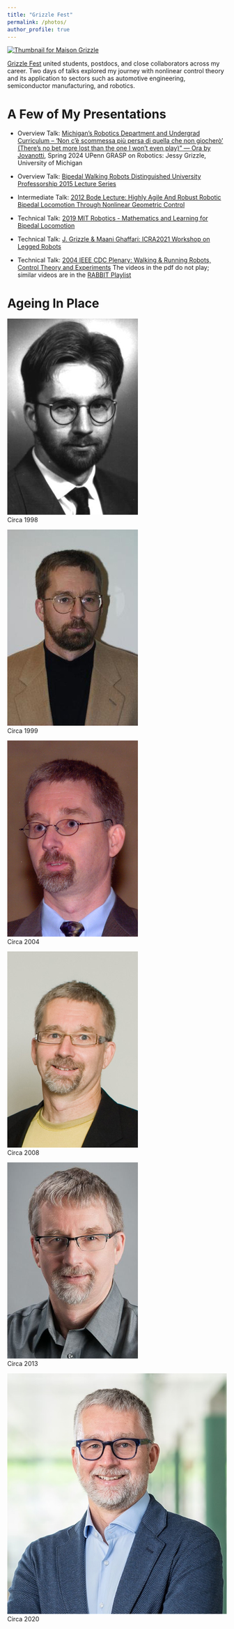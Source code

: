 ```yaml
---
title: "Grizzle Fest"
permalink: /photos/
author_profile: true
---
```


[![Thumbnail for Maison Grizzle](/images/Maison-Grizzle-for-web-high-res.png)](/images/Maison-Grizzle-for-web-high-res.png)


[Grizzle Fest](https://grizzle-fest.github.io/) united students, postdocs, and close collaborators across my career. Two days of talks explored my journey with nonlinear control theory and its application to sectors such as automotive engineering, semiconductor manufacturing, and robotics. 

# A Few of My Presentations


- Overview Talk: [Michigan’s Robotics Department and Undergrad Curriculum – ‘Non c’è scommessa più persa di quella che non giocherò’ (There’s no bet more lost than the one I won’t even play)” — Ora by Jovanotti](https://youtu.be/UjImuwlJWBM), Spring 2024 UPenn GRASP on Robotics: Jessy Grizzle, University of Michigan


- Overview Talk: [Bipedal Walking Robots Distinguished University Professorship 2015 Lecture Series](https://youtu.be/EMX7wc0vcWE)

- Intermediate Talk: [2012 Bode Lecture: Highly Agile And Robust Robotic Bipedal Locomotion Through Nonlinear Geometric Control](https://ieeecss.org/presentation/bode-lecture/highly-agile-and-robust-robotic-bipedal-locomotion-through-nonlinear)


- Technical  Talk: [2019 MIT Robotics - Mathematics and Learning for Bipedal Locomotion](https://youtu.be/rVPVZn2aNWI)

- Technical  Talk:  [J. Grizzle & Maani Ghaffari: ICRA2021 Workshop on Legged Robots](https://youtu.be/0Gg8BTs6HLY)

- Technical  Talk:  [2004 IEEE CDC Plenary: Walking & Running Robots, Control Theory and Experiments](/files/CDC_Plenary2004FullPage.pdf) The videos in the pdf do not play; similar videos are in the [RABBIT Playlist](https://www.youtube.com/playlist?list=PLFe0SMV3hBCCi9_GuVKR0pB55nyB0Oosv)



# Ageing In Place

![Jessy Grizzle profile 1998](/images/1998.jpg)  
Circa 1998

![Jessy Grizzle profile 1999](/images/1999.jpg)  
Circa 1999

![Jessy Grizzle profile 2004](/images/2004.jpg)  
Circa 2004

![Jessy Grizzle profile 2008](/images/2008.jpg)  
Circa 2008

![Jessy Grizzle profile 2013](/images/2013.png)  
Circa 2013

![Jessy Grizzle profile 2020](/images/2020.jpg)  
Circa 2020

